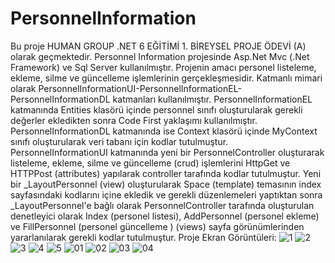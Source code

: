 # PersonnelInformation

Bu proje HUMAN GROUP .NET 6 EĞİTİMİ 1. BİREYSEL PROJE ÖDEVİ (A) olarak geçmektedir.
Personnel Information projesinde Asp.Net Mvc (.Net Framework) ve Sql Server kullanılmıştır.
Projenin amacı personel listeleme, ekleme, silme ve güncelleme işlemlerinin gerçekleşmesidir. 
Katmanlı mimari olarak PersonnelInformationUI-PersonnelInformationEL-PersonnelInformationDL katmanları
kullanılmıştır. PersonnelInformationEL katmanında Entities klasörü içinde personnel sınıfı oluşturularak 
gerekli değerler ekledikten sonra Code First yaklaşımı kullanılmıştır. PersonnelInformationDL katmanında ise
Context klasörü içinde MyContext sınıfı oluşturularak veri tabanı için kodlar tutulmuştur.
PersonnelInformationUI katmanında yeni bir PersonnelController oluşturarak listeleme, ekleme,
silme ve güncelleme (crud) işlemlerini HttpGet ve HTTPPost (attributes) yapılarak controller tarafında kodlar 
tutulmuştur. Yeni bir _LayoutPersonnel (view) oluşturularak Space (template) temasının index
sayfasındaki kodlarını içine ekledik ve gerekli düzenlemeleri yaptıktan sonra _LayoutPersonnel'e bağlı olarak 
PersonnelController tarafında oluşturulan denetleyici olarak Index (personel listesi), AddPersonnel (personel ekleme)
ve FillPersonnel (personel güncelleme ) (views) sayfa görünümlerinden yararlanılarak gerekli kodlar tutulmuştur. 
Proje Ekran Görüntüleri: 
![1](https://github.com/ahmetaltuntas70/PersonnelInformation/assets/111458472/d1508a68-8613-4629-a8cb-4a69e6a3c63f)
![2](https://github.com/ahmetaltuntas70/PersonnelInformation/assets/111458472/cb837fe8-d866-47cf-aa96-9245041639ab)
![3](https://github.com/ahmetaltuntas70/PersonnelInformation/assets/111458472/118e9bf2-a0ff-4174-9f5a-0bfb61a465ad)
![4](https://github.com/ahmetaltuntas70/PersonnelInformation/assets/111458472/8c1ab226-0ec8-4b9e-a9d2-6fcfe70eacf5)
![5](https://github.com/ahmetaltuntas70/PersonnelInformation/assets/111458472/776b541a-68bf-42d9-8346-29dae104f86c)
![01](https://github.com/ahmetaltuntas70/PersonnelInformation/assets/111458472/f3814c35-2d11-4b1d-bc97-803e32878eeb)
![02](https://github.com/ahmetaltuntas70/PersonnelInformation/assets/111458472/5e363255-7a13-4f69-83b6-8b67a7b653f9)
![03](https://github.com/ahmetaltuntas70/PersonnelInformation/assets/111458472/6d288dce-c1bb-44e9-b282-53b2940bf10e)
![04](https://github.com/ahmetaltuntas70/PersonnelInformation/assets/111458472/8a06dbc5-70e6-4bc1-b24f-ca633963f207)



